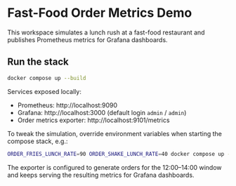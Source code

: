 # Fast-Food Order Metrics Demo

This workspace simulates a lunch rush at a fast-food restaurant and publishes Prometheus metrics for Grafana dashboards.

## Run the stack

```bash
docker compose up --build
```

Services exposed locally:
- Prometheus: http://localhost:9090
- Grafana: http://localhost:3000 (default login `admin` / `admin`)
- Order metrics exporter: http://localhost:9101/metrics

To tweak the simulation, override environment variables when starting the compose stack, e.g.:

```bash
ORDER_FRIES_LUNCH_RATE=90 ORDER_SHAKE_LUNCH_RATE=40 docker compose up --build
```

The exporter is configured to generate orders for the 12:00–14:00 window and keeps serving the resulting metrics for Grafana dashboards.
